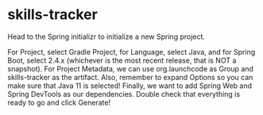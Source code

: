 # skills-tracker
Head to the Spring initializr to initialize a new Spring project.

For Project, select Gradle Project, for Language, select Java, and for Spring Boot, select 2.4.x (whichever is the most recent release, that is NOT a snapshot).
For Project Metadata, we can use org.launchcode as Group and skills-tracker as the artifact. Also, remember to expand Options so you can make sure that Java 11 is selected!
Finally, we want to add Spring Web and Spring DevTools as our dependencies.
Double check that everything is ready to go and click Generate!

